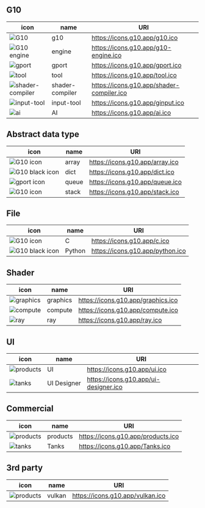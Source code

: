 ## G10
| icon                                                                                               | name            | URI                                       |
|----------------------------------------------------------------------------------------------------|-----------------|-------------------------------------------|
| ![G10](https://raw.githubusercontent.com/Jacob-C-Smith/gicon/main/g10.ico)                         | g10             | https://icons.g10.app/g10.ico             |
| ![G10 engine](https://raw.githubusercontent.com/Jacob-C-Smith/gicon/main/g10-engine.ico)           | engine          | https://icons.g10.app/g10-engine.ico      |
| ![gport](https://raw.githubusercontent.com/Jacob-C-Smith/gicon/main/gport.ico)                     | gport           | https://icons.g10.app/gport.ico           |
| ![tool](https://raw.githubusercontent.com/Jacob-C-Smith/gicon/main/tool.ico)                       | tool            | https://icons.g10.app/tool.ico            |
| ![shader-compiler](https://raw.githubusercontent.com/Jacob-C-Smith/gicon/main/shader-compiler.ico) | shader-compiler | https://icons.g10.app/shader-compiler.ico |
| ![input-tool](https://raw.githubusercontent.com/Jacob-C-Smith/gicon/main/ginput.ico)               | input-tool      | https://icons.g10.app/ginput.ico          |
| ![ai](https://raw.githubusercontent.com/Jacob-C-Smith/gicon/main/ai.ico)                           | AI              | https://icons.g10.app/ai.ico              |

## Abstract data type
| icon                                                                                   | name  | URI                             |
|----------------------------------------------------------------------------------------|-------|---------------------------------|
| ![G10 icon](https://raw.githubusercontent.com/Jacob-C-Smith/gicon/main/array.ico)      | array | https://icons.g10.app/array.ico |
| ![G10 black icon](https://raw.githubusercontent.com/Jacob-C-Smith/gicon/main/dict.ico) | dict  | https://icons.g10.app/dict.ico  |
| ![gport icon](https://raw.githubusercontent.com/Jacob-C-Smith/gicon/main/queue.ico)    | queue | https://icons.g10.app/queue.ico |
| ![G10 icon](https://raw.githubusercontent.com/Jacob-C-Smith/gicon/main/stack.ico)      | stack | https://icons.g10.app/stack.ico |

## File
| icon                                                                                          | name   | URI                              |
|-----------------------------------------------------------------------------------------------|--------|----------------------------------|
| ![G10 icon](https://raw.githubusercontent.com/Jacob-C-Smith/gicon/main/c.ico)                 | C      | https://icons.g10.app/c.ico      |
| ![G10 black icon](https://raw.githubusercontent.com/Jacob-C-Smith/gicon/main/python.ico)      | Python | https://icons.g10.app/python.ico |

## Shader
| icon                                                                                 | name     | URI                                |
|--------------------------------------------------------------------------------------|----------|------------------------------------|
| ![graphics](https://raw.githubusercontent.com/Jacob-C-Smith/gicon/main/graphics.ico) | graphics | https://icons.g10.app/graphics.ico |
| ![compute](https://raw.githubusercontent.com/Jacob-C-Smith/gicon/main/compute.ico)   | compute  | https://icons.g10.app/compute.ico  |
| ![ray](https://raw.githubusercontent.com/Jacob-C-Smith/gicon/main/ray.ico)           | ray      | https://icons.g10.app/ray.ico      |

## UI
| icon                                                                                 | name        | URI                                   |
|--------------------------------------------------------------------------------------|-------------|---------------------------------------|
| ![products](https://raw.githubusercontent.com/Jacob-C-Smith/gicon/main/ui.ico)       | UI          | https://icons.g10.app/ui.ico          |
| ![tanks](https://raw.githubusercontent.com/Jacob-C-Smith/gicon/main/ui-designer.ico) | UI Designer | https://icons.g10.app/ui-designer.ico |

## Commercial
| icon                                                                                 | name     | URI                                |
|--------------------------------------------------------------------------------------|----------|------------------------------------|
| ![products](https://raw.githubusercontent.com/Jacob-C-Smith/gicon/main/products.ico) | products | https://icons.g10.app/products.ico |
| ![tanks](https://raw.githubusercontent.com/Jacob-C-Smith/gicon/main/Tanks.ico)       | Tanks    | https://icons.g10.app/Tanks.ico    |

## 3rd party
| icon                                                                               | name   | URI                                |
|------------------------------------------------------------------------------------|--------|------------------------------------|
| ![products](https://raw.githubusercontent.com/Jacob-C-Smith/gicon/main/vulkan.ico) | vulkan | https://icons.g10.app/vulkan.ico |

